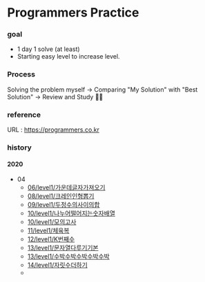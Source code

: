 Programmers Practice
====================

### goal 
 - 1 day 1 solve (at least)
 - Starting easy level to increase level.

### Process
 Solving the problem myself -> Comparing "My Solution" with "Best Solution" -> Review and Study :man_student:

### reference 
URL : https://programmers.co.kr



### history

#### 2020

- 04
  - [06/level1/가운데글자가져오기](https://github.com/tootoomaa/SolvedProgrammers/master/2020/04/06/level1/가운데글자가져오기.md)
  - [08/level1/크레인인형뽑기](https://github.com/tootoomaa/SolvedProgrammers/master/2020/04/08/level1/크레인인형뽑기.md)
  - [09/level1/두정수의사이의합](https://github.com/tootoomaa/SolvedProgrammers/master/2020/04/09/level1/두정수의사이의합.md)
  - [10/level1/나누어떨어지는숫자배열](https://github.com/tootoomaa/SolvedProgrammers/master/2020/04/10/level1/나누어떨어지는숫자배열.md)
  - [10/level1/모의고사](https://github.com/tootoomaa/SolvedProgrammers/master/2020/04/10/level1/모의고사.md)
  - [11/level1/체육복](https://github.com/tootoomaa/SolvedProgrammers/master/2020/04/11/level1/체육복.md)
  - [12/level1/K번째수](https://github.com/tootoomaa/SolvedProgrammers/master/2020/04/12/level1/K번째수.md)
  - [13/level1/문자열다루기기본](https://github.com/tootoomaa/SolvedProgrammers/master/2020/04/13/level1/문자열다루기기본.md)
  - [13/level1/수박수박수박수박수박](https://github.com/tootoomaa/SolvedProgrammers/master/2020/04/13/level1/수박수박수박수박수박.md)
  - [14/level1/자릿수더하기](https://github.com/tootoomaa/SolvedProgrammers/master/2020/04/14/level1/자릿수더하기.md)
  - 

